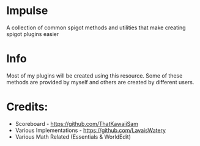 # Impulse
A collection of common spigot methods and utilities that make creating spigot plugins easier

# Info
Most of my plugins will be created using this resource.
Some of these methods are provided by myself and others are created by different users.

# Credits:
- Scoreboard - https://github.com/ThatKawaiiSam
- Various Implementations - https://github.com/LavaisWatery
- Various Math Related (Essentials & WorldEdit)
